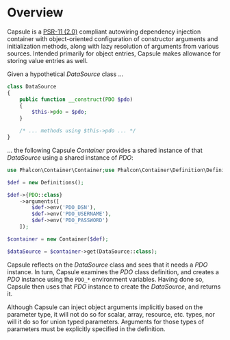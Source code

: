 # Overview

Capsule is a [PSR-11 (2.0)](https://www.php-fig.org/psr/psr-11/) compliant
autowiring dependency injection container with object-oriented configuration of
constructor arguments and initialization methods, along with lazy resolution of
arguments from various sources. Intended primarily for object entries, Capsule
makes allowance for storing value entries as well.

Given a hypothetical _DataSource_ class ...

```php
class DataSource
{
    public function __construct(PDO $pdo)
    {
        $this->pdo = $pdo;
    }

    /* ... methods using $this->pdo ... */
}
```

... the following Capsule _Container_ provides a shared instance of
that _DataSource_ using a shared instance of _PDO_:

```php
use Phalcon\Container\Container;use Phalcon\Container\Definition\Definitions;

$def = new Definitions();

$def->{PDO::class}
    ->arguments([
        $def->env('PDO_DSN'),
        $def->env('PDO_USERNAME'),
        $def->env('PDO_PASSWORD')
    ]);

$container = new Container($def);

$dataSource = $container->get(DataSource::class);
```

Capsule reflects on the _DataSource_ class and sees that it needs a _PDO_
instance. In turn, Capsule examines the _PDO_ class definition, and
creates a _PDO_ instance using the `PDO_*` environment variables. Having done
so, Capsule then uses that _PDO_ instance to create the _DataSource_, and
returns it.

Although Capsule can inject object arguments implicitly based on the parameter
type, it will not do so for scalar, array, resource, etc. types, nor will it
do so for union typed parameters. Arguments for those types of parameters must
be explicitly specified in the definition.
